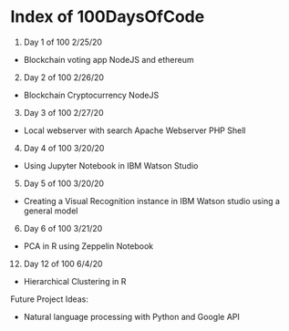 # Index of 100DaysOfCode
1. Day 1 of 100 2/25/20
  + Blockchain voting app NodeJS and ethereum
2. Day 2 of 100 2/26/20
  + Blockchain Cryptocurrency NodeJS
3. Day 3 of 100 2/27/20
  + Local webserver with search Apache Webserver PHP Shell
4. Day 4 of 100 3/20/20
 + Using Jupyter Notebook in IBM Watson Studio
5. Day 5 of 100 3/20/20
  + Creating a Visual Recognition instance in IBM Watson studio using a general model
6. Day 6 of 100 3/21/20
  + PCA in R using Zeppelin Notebook
12. Day 12 of 100 6/4/20
  + Hierarchical Clustering in R
  
Future Project Ideas:
 + Natural language processing with Python and Google API
